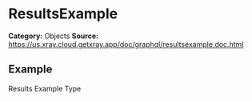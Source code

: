 # ResultsExample

**Category:** Objects
**Source:** https://us.xray.cloud.getxray.app/doc/graphql/resultsexample.doc.html

## Example

Results Example Type